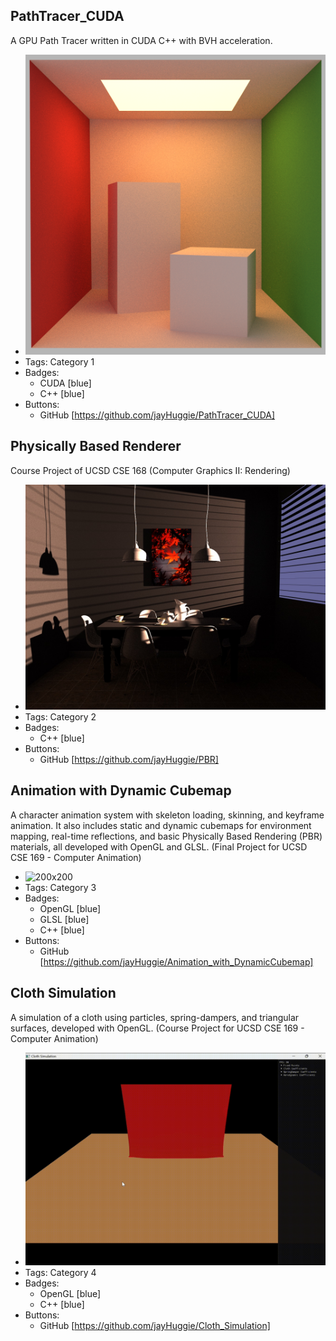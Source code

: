 ## PathTracer_CUDA
A GPU Path Tracer written in CUDA C++ with BVH acceleration.
- ![200x200](../assets/cornell_box_GPU.png)
- Tags: Category 1
- Badges:
  - CUDA [blue]
  - C++ [blue]
- Buttons:
  - GitHub [https://github.com/jayHuggie/PathTracer_CUDA]

## Physically Based Renderer
Course Project of UCSD CSE 168 (Computer Graphics II: Rendering)
- ![200x200](../assets/dining_room_PBR.jpeg)
- Tags: Category 2
- Badges:
  - C++ [blue]
- Buttons:
  - GitHub [https://github.com/jayHuggie/PBR]

## Animation with Dynamic Cubemap
A character animation system with skeleton loading, skinning, and keyframe animation. It also includes static and dynamic cubemaps for environment mapping, real-time reflections, and basic Physically Based Rendering (PBR) materials, all developed with OpenGL and GLSL.
(Final Project for UCSD CSE 169 - Computer Animation) 
- ![200x200](../assets/overview.gif)
- Tags: Category 3
- Badges:
  - OpenGL [blue]
  - GLSL [blue]
  - C++ [blue]
- Buttons:
  - GitHub [https://github.com/jayHuggie/Animation_with_DynamicCubemap]

## Cloth Simulation
A simulation of a cloth using particles, spring-dampers, and triangular surfaces, developed with OpenGL.
(Course Project for UCSD CSE 169 - Computer Animation) 
- ![200x200](../assets/cloth_video.gif)
- Tags: Category 4
- Badges:
  - OpenGL [blue]
  - C++ [blue]
- Buttons:
  - GitHub [https://github.com/jayHuggie/Cloth_Simulation]


